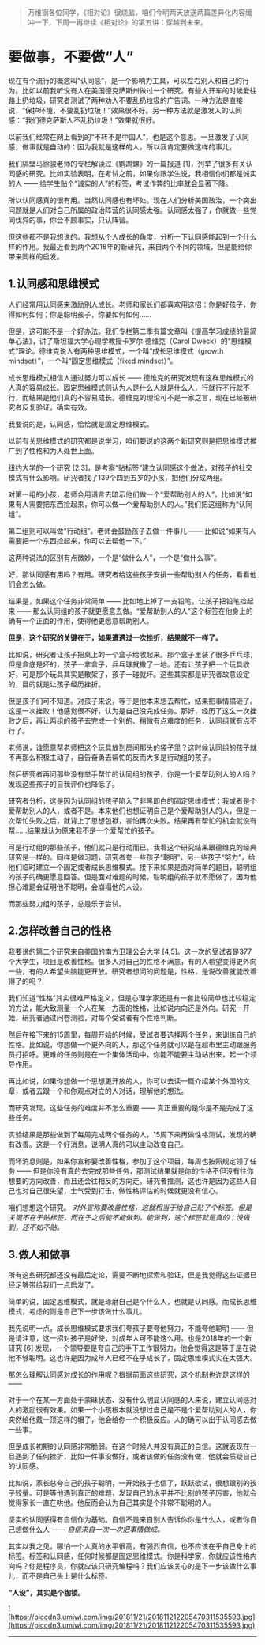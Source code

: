 > 万维钢各位同学，《相对论》很烧脑，咱们今明两天放送两篇差异化内容缓冲一下，下周一再继续《相对论》的第五讲：穿越到未来。

# 要做事，不要做“人”

现在有个流行的概念叫“认同感”，是一个影响力工具，可以左右别人和自己的行为。比如以前我听说有人在美国德克萨斯州做过一个研究。有些人开车的时候爱往路上扔垃圾，研究者测试了两种劝人不要乱扔垃圾的广告词。一种方法是直接说，“保护环境，不要乱扔垃圾！”效果很不好。另一种方法就是激发人的认同感：“我们德克萨斯人不乱扔垃圾！”效果就很好。

以前我们经常在网上看到的“不转不是中国人”，也是这个意思。一旦激发了认同感，做事就是自动的：因为我就是这样的人，所以我肯定要做这样的事儿。

我们隔壁马徐骏老师的专栏解读过《鹦鹉螺》的一篇报道 [1]，列举了很多有关认同感的研究。比如实验表明，在考试之前，如果你跟学生说，我相信你们都是诚实的人 —— 给学生贴个“诚实的人”的标签，考试作弊的比率就会显著下降。

所以认同感真的很有用。当然认同感也有坏处。现在人们分析美国政治，一个突出问题就是人们对自己所属的政治阵营的认同感太强。认同感太强了，你就做一些党同伐异的事，你会不顾事实，只认阵营。

但这些都不是我想说的。我想从个人成长的角度，分析一下认同感能起到一个什么样的作用。我最近看到两个2018年的新研究，来自两个不同的领域，但是能给你带来同样的启发。

## 1.认同感和思维模式

人们经常用认同感来激励别人成长。老师和家长们都喜欢用这招：你是好孩子，你得如何如何；你是聪明孩子，你要如何如何……

但是，这可能不是一个好办法。我们专栏第二季有篇文章叫《提高学习成绩的最简单心法》，讲了斯坦福大学心理学教授卡罗尔·德维克（Carol Dweck）的“思维模式”理论。德维克说人有两种思维模式，一个叫“成长思维模式（growth mindset）”，一个叫“固定思维模式（fixed mindset）”。

成长思维模式相信人通过努力可以成长 —— 德维克的研究发现有这样思维模式的人真的容易成长。固定思维模式则认为人是什么人就是什么人，行就行不行就不行，而结果是他们真的不容易成长。德维克的理论可不是一家之言，现在已经被研究者反复验证，确实有效。

我要说的是，认同感，恰恰就是固定思维模式。

以前有关思维模式的研究都是说学习，咱们要说的这两个新研究则是把思维模式推广到了性格和为人处世上面。

纽约大学的一个研究 [2,3]，是考察“贴标签”建立认同感这个做法，对孩子的社交模式有什么影响。研究者找了139个四到五岁的小孩，把他们分成两组。

对第一组的小孩，老师会用语言去暗示他们做一个“爱帮助别人的人”，比如说“如果有人需要把东西捡起来，你可以做一个爱帮助别人的人。”我们把这组称为“认同组”。

第二组则可以叫做“行动组”。老师会鼓励孩子去做一件事儿 —— 比如说“如果有人需要把一个东西捡起来，你可以去帮他一下。”

这两种说法的区别有点微妙，一个是“做什么人”，一个是“做什么事”。

好，那认同感有用吗？有用。研究者给这些孩子安排一些帮助别人的任务，看看他们会怎么做。

结果是，如果这个任务非常简单 —— 比如地上掉了一支铅笔，让孩子把铅笔捡起来 —— 那么认同组的孩子就更愿意去做。“爱帮助别人的人”这个标签在他身上的确有一个正面的作用，使得他更愿意帮助别人。

 **但是，这个研究的关键在于，如果遭遇过一次挫折，结果就不一样了。**

比如说，研究者让孩子把桌上的一个盒子给收起来。那个盒子里装了很多乒乓球，但是盒底是坏的，孩子一拿盒子，乒乓球就撒了一地。还有让孩子把一个玩具收好，可是那个玩具其实是散架了，孩子一碰就坏。这些其实都是研究者故意设定的，目的就是让孩子经历挫折。

但是孩子们可不知道。对孩子来说，等于是他本来想去帮忙，结果把事情搞砸了。这是一次挫败！他感觉很不好，认为是自己没完成任务。那好，经历了这么一次挫败之后，再让两组的孩子去完成一个别的、稍微有点难度的任务，认同组就有点不行了。

老师说，谁愿意帮老师把这个玩具放到房间那头的袋子里？这时候认同组的孩子就不再那么积极主动了，自告奋勇去帮忙的反而大多是行动组的孩子。

然后研究者再问那些没有举手帮忙的认同组的孩子，你是一个爱帮助别人的人吗？发现这些孩子的自我评价也降低了。

研究者分析，这是因为认同组的孩子陷入了非黑即白的固定思维模式：我或者是个爱帮助别人的人，或者不是。本来他们也想证明自己是个爱帮助别人的人，但是一次帮忙失败之后，就背上了思想包袱，害怕再次失败。结果再有帮忙的机会就没有帮……结果就认为原来我不是一个爱帮忙的孩子。

可是行动组的那些孩子，他们就只是行动而已。我看这个研究结果跟德维克的经典研究是一样的。同样是做习题，研究者夸一些孩子“聪明”，另一些孩子“努力”，给他们临时建立一个固定或者成长思维模式。接下来如果是面对简单的题目，聪明组的孩子的确更愿意回答。但是面对难题的时候，聪明组的孩子就不愿做了，因为他担心难题会证明他不聪明，会崩塌他的人设。

而那些努力组的孩子，总是乐于尝试。

## 2.怎样改善自己的性格

我要说的第二个研究来自美国的南方卫理公会大学 [4,5]。这一次的受试者是377个大学生，项目是改善性格。很多人对自己的性格不满意，有的人希望变得更外向一些，有的人希望头脑能更开放。研究者想问的问题是，性格，是说改善就能改善得了的吗？

我们知道“性格”其实很难严格定义，但是心理学家还是有一套比较简单也比较稳定的方法，能大致测量一个人在某一方面的性格，比如说内向还是外向。研究一开始，研究者通过问卷测验，对每个受试者有个性格判断。

然后在接下来的15周里，每周开始的时候，受试者要选择两个任务，来训练自己的性格。比如说，你想做一个更外向的人，那这个任务就可以是在超市里主动跟服务员打招呼。更难的任务则是在一个集体活动中，你能不能要主动站出来，起一个领导作用。

再比如说，如果你想做一个思想更开放的人，你可以去读一篇介绍某个外国的文章，或者去跟一个和你观点对立的人对话，理解他的想法。

而研究发现，这些任务的难度并不怎么重要 —— 真正重要的是你是不是完成了这些任务。

实验结果是那些做到了每周完成两个任务的人，15周下来再做性格测试，发现的确有改善。这是一个好消息，说明人真的可以主动改变自己。

而坏消息则是，如果你宣称要改善性格，参加了这个项目，每周也按照规定领了任务 —— 但是你没有真的去完成那些任务，那测试结果就是你的性格不但没有往你想要的方向改善，而且还会往相反的方向走。研究者推测，这也许是因为这些人自己也对自己很失望，士气受到打击，做性格评估的时候就更没有信心。

咱们想想这个研究。 *对外宣称要改善性格，这就相当于给自己贴了个标签。但是关键不在于贴标签，而在于之后能不能做到。能做到，这个标签就是真的；没做到，还不如不贴。*

## 3.做人和做事

所有这些研究都还没有最后定论，需要不断地探索和验证，但是我觉得这些证据已经足够带给我们一点启发了。

简单的说，固定思维模式，就是琢磨自己是个什么人，也就是认同感。而成长思维模式，考虑的则是自己下一步该做什么事儿。

我先说明一点，成长思维模式要求我们夸孩子要夸他努力，不能夸他聪明 —— 但是请注意，这一招对孩子是好使，对成年人可不能这么用。也是2018年的一个新研究 [6] 发现，一个领导要是夸自己的手下工作很努力，他会觉得这是等于是在说他不够聪明。这也许是因为成年人已经不在乎成长了，固定思维模式实在太强大。

那怎么理解认同感对成长的作用呢？根据前面这些研究，这个机制也许是这样的 ——

对于一个在某一方面处于蒙昧状态、没有什么明显认同感的人来说，建立认同感对人的激励很有效果。如果一个小孩根本就没想过自己是不是个爱帮助别人的人，你突然给他戴一顶这样的帽子，他会给你一个积极反应。人的确可以出于认同感去做一些事。

但是成长初期的认同感非常脆弱。在这个时候人并没有真正的自信。这就表现在一旦遇到了任何挫折，比如一件事没做好，或者该做的任务没有做，他就会质疑自己的认同感。

比如说，家长总夸自己的孩子聪明，一开始孩子也信了，跃跃欲试，很想跟别的孩子较量。可是等他遇到真正的难题，发现自己的水平并不比别的孩子厉害，他就会觉得家长一直在哄他。他反而会认为自己其实是个非常不聪明的人。

坚实的认同感得有自信作为基础。自信不是来自别人告诉你你是什么人，或者你自己想做什么人 —— *自信来自一次一次把事情做成。*

其实以我之见，哪怕一个人真的水平很高，有强烈自信，也不应该在乎自己身上的标签。标签和认同感，任何时候都是固定思维模式。你是科学家，你就应该性格内向吗？你是程序员，你就应该只研究编程吗？我们应该关心的是下一步该做什么事儿，而不是自己头上是什么标签。

 **“人设”，其实是个枷锁。**

![https://piccdn3.umiwi.com/img/201811/21/201811212205470311535593.jpg](https://piccdn3.umiwi.com/img/201811/21/201811212205470311535593.jpg)

---
